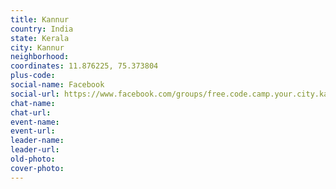 ```yaml
---
title: Kannur
country: India
state: Kerala
city: Kannur
neighborhood: 
coordinates: 11.876225, 75.373804
plus-code:
social-name: Facebook
social-url: https://www.facebook.com/groups/free.code.camp.your.city.kannur
chat-name:
chat-url:
event-name:
event-url:
leader-name:
leader-url:
old-photo: 
cover-photo:
---
```

